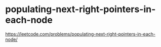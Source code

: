 # populating-next-right-pointers-in-each-node

https://leetcode.com/problems/populating-next-right-pointers-in-each-node/
